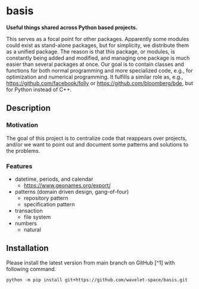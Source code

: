 # basis

**Useful things shared across Python based projects.**

This serves as a focal point for other packages. Apparently some modules could exist as stand-alone packages, but for simplicity, we distribute them as a unified package. The reason is that this package, or modules, is constantly being added and modified, and managing one package is much easier than several packages at once. Our goal is to contain classes and functions for both normal programming and more specialized code, e.g., for optimization and numerical programming. It fulfills a similar role as, e.g., <https://github.com/facebook/folly> or <https://github.com/bloomberg/bde>, but for Python instead of C++. 

## Description

### Motivation

The goal of this project is to centralize code that reappears over projects, and/or we want to point out and document some patterns and solutions to the problems.

### Features

- datetime, periods, and calendar
  - https://www.geonames.org/export/
- patterns (domain driven design, gang-of-four)
  - repository pattern
  - specification pattern
- transaction
  - file system
- numbers
  - natural

## Installation

Please install the latest version from main branch on GitHub [^1] with following command.

```shell
python -m pip install git+https://github.com/wavelet-space/basis.git
```

